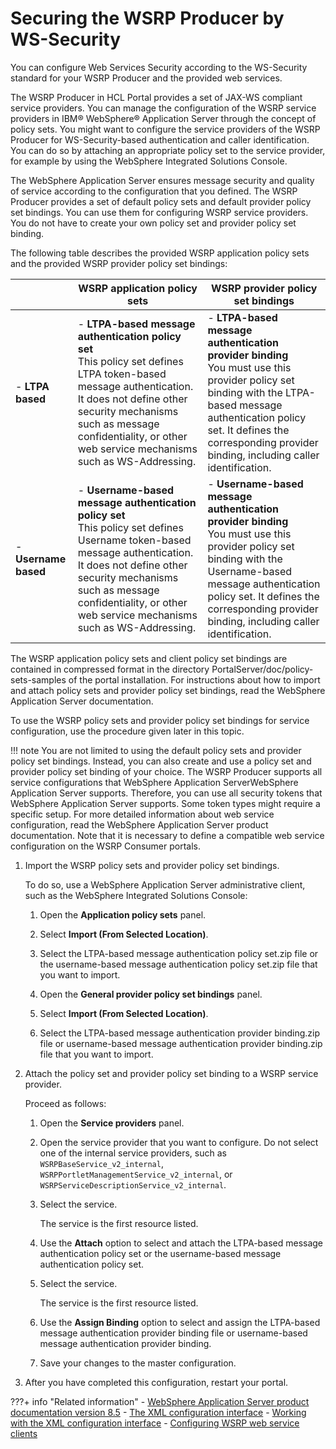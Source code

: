 # Securing the WSRP Producer by WS-Security

You can configure Web Services Security according to the WS-Security standard for your WSRP Producer and the provided web services.

The WSRP Producer in HCL Portal provides a set of JAX-WS compliant service providers. You can manage the configuration of the WSRP service providers in IBM® WebSphere® Application Server through the concept of policy sets. You might want to configure the service providers of the WSRP Producer for WS-Security-based authentication and caller identification. You can do so by attaching an appropriate policy set to the service provider, for example by using the WebSphere Integrated Solutions Console.

The WebSphere Application Server ensures message security and quality of service according to the configuration that you defined. The WSRP Producer provides a set of default policy sets and default provider policy set bindings. You can use them for configuring WSRP service providers. You do not have to create your own policy set and provider policy set binding.

The following table describes the provided WSRP application policy sets and the provided WSRP provider policy set bindings:

| |WSRP application policy sets|WSRP provider policy set bindings|
|--|----------------------------|---------------------------------|
|-   **LTPA based**|-   **LTPA-based message authentication policy set** <br>This policy set defines LTPA token-based message authentication. It does not define other security mechanisms such as message confidentiality, or other web service mechanisms such as WS-Addressing.|-   **LTPA-based message authentication provider binding**<br>You must use this provider policy set binding with the LTPA-based message authentication policy set. It defines the corresponding provider binding, including caller identification.|
|-   **Username based**|-   **Username-based message authentication policy set**<br>This policy set defines Username token-based message authentication. It does not define other security mechanisms such as message confidentiality, or other web service mechanisms such as WS-Addressing.|-   **Username-based message authentication provider binding**<br>You must use this provider policy set binding with the Username-based message authentication policy set. It defines the corresponding provider binding, including caller identification.|

The WSRP application policy sets and client policy set bindings are contained in compressed format in the directory PortalServer/doc/policy-sets-samples of the portal installation. For instructions about how to import and attach policy sets and provider policy set bindings, read the WebSphere Application Server documentation.

To use the WSRP policy sets and provider policy set bindings for service configuration, use the procedure given later in this topic.

!!! note
    You are not limited to using the default policy sets and provider policy set bindings. Instead, you can also create and use a policy set and provider policy set binding of your choice. The WSRP Producer supports all service configurations that WebSphere Application ServerWebSphere Application Server supports. Therefore, you can use all security tokens that WebSphere Application Server supports. Some token types might require a specific setup. For more detailed information about web service configuration, read the WebSphere Application Server product documentation. Note that it is necessary to define a compatible web service configuration on the WSRP Consumer portals.

1.  Import the WSRP policy sets and provider policy set bindings.

    To do so, use a WebSphere Application Server administrative client, such as the WebSphere Integrated Solutions Console:

    1.  Open the **Application policy sets** panel.

    2.  Select **Import \(From Selected Location\)**.

    3.  Select the LTPA-based message authentication policy set.zip file or the username-based message authentication policy set.zip file that you want to import.

    4.  Open the **General provider policy set bindings** panel.

    5.  Select **Import \(From Selected Location\)**.

    6.  Select the LTPA-based message authentication provider binding.zip file or username-based message authentication provider binding.zip file that you want to import.

2.  Attach the policy set and provider policy set binding to a WSRP service provider.

    Proceed as follows:

    1.  Open the **Service providers** panel.

    2.  Open the service provider that you want to configure. Do not select one of the internal service providers, such as `WSRPBaseService_v2_internal`, `WSRPPortletManagementService_v2_internal`, or `WSRPServiceDescriptionService_v2_internal`.

    3.  Select the service.

        The service is the first resource listed.

    4.  Use the **Attach** option to select and attach the LTPA-based message authentication policy set or the username-based message authentication policy set.

    5.  Select the service.

        The service is the first resource listed.

    6.  Use the **Assign Binding** option to select and assign the LTPA-based message authentication provider binding file or username-based message authentication provider binding.

    7.  Save your changes to the master configuration.

3.  After you have completed this configuration, restart your portal.



???+ info "Related information"
    - [WebSphere Application Server product documentation version 8.5](http://www-01.ibm.com/software/webservers/appserv/was/library/)
    - [The XML configuration interface](../../../../../../../../deployment/manage/portal_admin_tools/xml_config_interface/index.md)
    - [Working with the XML configuration interface](../../../../../../../../deployment/manage/portal_admin_tools/xml_config_interface/working_xml_config_interface/index.md)
    - [Configuring WSRP web service clients](../../../../portal_wsrp_consumer/wsrp_consumer_info/cfg_security_consumer_portal/cfg_wsrp_webservice_clients/index.md)

